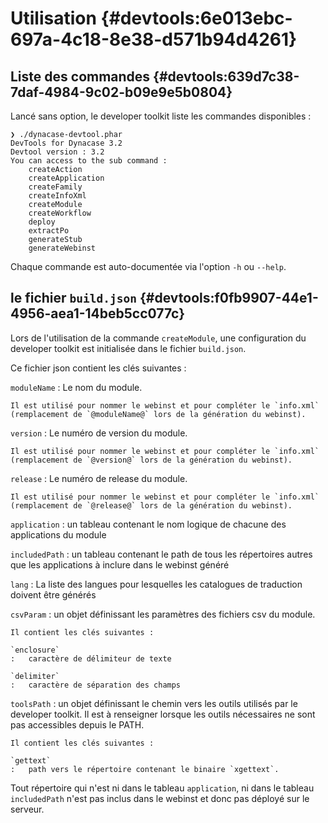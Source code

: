 # Utilisation {#devtools:6e013ebc-697a-4c18-8e38-d571b94d4261}

## Liste des commandes {#devtools:639d7c38-7daf-4984-9c02-b09e9e5b0804}

Lancé sans option, le developer toolkit liste les commandes disponibles :

    ❯ ./dynacase-devtool.phar
    DevTools for Dynacase 3.2
    Devtool version : 3.2
    You can access to the sub command : 
        createAction
        createApplication
        createFamily
        createInfoXml
        createModule
        createWorkflow
        deploy
        extractPo
        generateStub
        generateWebinst

Chaque commande est auto-documentée via l'option `-h` ou `--help`.

## le fichier `build.json` {#devtools:f0fb9907-44e1-4956-aea1-14beb5cc077c}

Lors de l'utilisation de la commande `createModule`,
une configuration du developer toolkit est initialisée dans le fichier `build.json`.

Ce fichier json contient les clés suivantes :

`moduleName`
:   Le nom du module.
    
    Il est utilisé pour nommer le webinst et pour compléter le `info.xml`
    (remplacement de `@moduleName@` lors de la génération du webinst).

`version`
:   Le numéro de version du module.
    
    Il est utilisé pour nommer le webinst et pour compléter le `info.xml`
    (remplacement de `@version@` lors de la génération du webinst).

`release`
:   Le numéro de release du module.
    
    Il est utilisé pour nommer le webinst et pour compléter le `info.xml`
    (remplacement de `@release@` lors de la génération du webinst).

`application`
:   un tableau contenant le nom logique de chacune des applications du module

`includedPath`
:   un tableau contenant le path de tous les répertoires autres que les applications à inclure dans le webinst généré

`lang`
:   La liste des langues pour lesquelles les catalogues de traduction doivent être générés

`csvParam`
:   un objet définissant les paramètres des fichiers csv du module.
    
    Il contient les clés suivantes :
    
    `enclosure`
    :   caractère de délimiteur de texte
    
    `delimiter`
    :   caractère de séparation des champs

`toolsPath`
:   un objet définissant le chemin vers les outils utilisés par le developer toolkit.
    Il est à renseigner lorsque les outils nécessaires ne sont pas accessibles depuis le PATH.
    
    Il contient les clés suivantes :
    
    `gettext`
    :   path vers le répertoire contenant le binaire `xgettext`.

<span class="flag inline nota-bene"></span> Tout répertoire qui n'est ni dans le tableau `application`,
ni dans le tableau `includedPath` n'est pas inclus dans le webinst et donc pas déployé sur le serveur.
